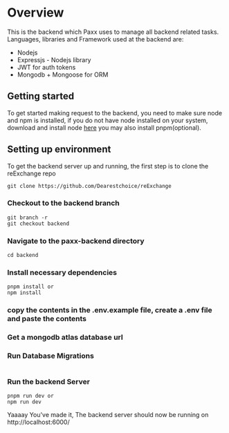 # Overview

This is the backend which Paxx uses to manage all backend related tasks. Languages, libraries and Framework  used at the backend are:
- Nodejs
- Expressjs - Nodejs library
- JWT for auth tokens
- Mongodb + Mongoose for ORM


## Getting started
To get started making request to the backend, you need to make sure node and npm is installed, if you do not have node installed on your system, download and install node [here](https://nodejs.org/en/download/package-manager/)
you may also install pnpm(optional).


## Setting up environment

To get the backend server up and running, the first step is to clone the reExchange repo

```
git clone https://github.com/Dearestchoice/reExchange
```
### Checkout to the backend branch
```
git branch -r
git checkout backend
```

### Navigate to the paxx-backend directory
```
cd backend
```

### Install necessary dependencies

```
pnpm install or
npm install
```
### copy the contents in the .env.example file, create a .env file and paste the contents 

### Get a mongodb atlas database url

### Run Database Migrations
```
```

### Run the backend Server
```
pnpm run dev or 
npm run dev
```
Yaaaay You've made it, The backend server should now be running on http://localhost:6000/

